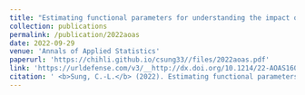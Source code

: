 ```yaml
---
title: "Estimating functional parameters for understanding the impact of weather and government interventions on COVID-19 outbreak"
collection: publications
permalink: /publication/2022aoas
date: 2022-09-29
venue: 'Annals of Applied Statistics'
paperurl: 'https://chihli.github.io/csung33//files/2022aoas.pdf'
link: 'https://urldefense.com/v3/__http://dx.doi.org/10.1214/22-AOAS1601__;!!HXCxUKc!2Ay_hnUuv6ahb2x2a9xp8WQ4osvkmWeI6DfWZqbS-hEvSPpEpmfLvVppy-sQxF9eYj78cPRaRR3R_A$'
citation: ' <b>Sung, C.-L.</b> (2022). Estimating functional parameters for understanding the impact of weather and government interventions on COVID-19 outbreak. Annals of Applied Statistics, 16(4), 2505-2522.'
---
```

